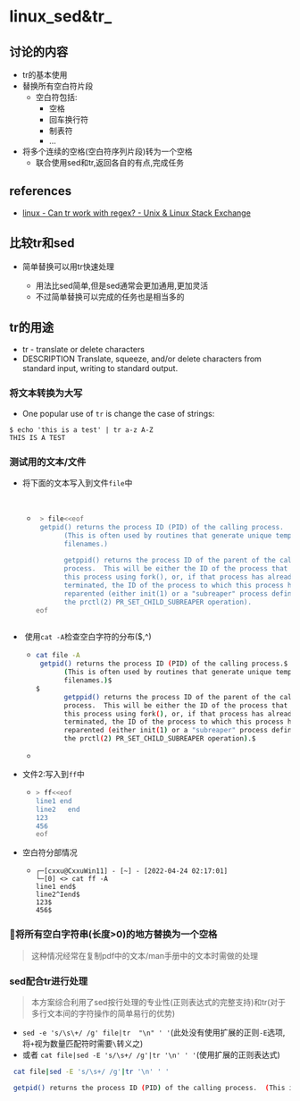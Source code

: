 # linux_sed&tr_

## 讨论的内容

- tr的基本使用
- 替换所有空白符片段
  - 空白符包括:
    - 空格
    - 回车换行符
    - 制表符
    - ...
- 将多个连续的空格(空白符序列片段)转为一个空格
  - 联合使用sed和tr,返回各自的有点,完成任务

## references

- [linux - Can tr work with regex? - Unix & Linux Stack Exchange](https://unix.stackexchange.com/questions/86929/can-tr-work-with-regex)

## 比较tr和sed

- 简单替换可以用tr快速处理

  - 用法比sed简单,但是sed通常会更加通用,更加灵活
  - 不过简单替换可以完成的任务也是相当多的

  

## tr的用途

- tr - translate or delete characters
- DESCRIPTION
         Translate,  squeeze,  and/or  delete  characters  from standard input, writing to
         standard output.

### 将文本转换为大写

- One popular use of `tr` is change the case of strings:

```
$ echo 'this is a test' | tr a-z A-Z
THIS IS A TEST
```

### 测试用的文本/文件

- 将下面的文本写入到文件`file`中

  ​		

  - ```bash
     > file<<eof
     getpid() returns the process ID (PID) of the calling process.
           (This is often used by routines that generate unique temporary
           filenames.)
      
           getppid() returns the process ID of the parent of the calling
           process.  This will be either the ID of the process that created
           this process using fork(), or, if that process has already
           terminated, the ID of the process to which this process has been
           reparented (either init(1) or a "subreaper" process defined via
           the prctl(2) PR_SET_CHILD_SUBREAPER operation).
    eof
           
    ```

- ​	使用`cat -A`检查空白字符的分布($,^)

  - ```bash
    cat file -A
     getpid() returns the process ID (PID) of the calling process.$
           (This is often used by routines that generate unique temporary$
           filenames.)$
    $
           getppid() returns the process ID of the parent of the calling$
           process.  This will be either the ID of the process that created$
           this process using fork(), or, if that process has already$
           terminated, the ID of the process to which this process has been$
           reparented (either init(1) or a "subreaper" process defined via$
           the prctl(2) PR_SET_CHILD_SUBREAPER operation).$
    ```

  - 

- 文件2:写入到`ff`中

  - ```bash
    > ff<<eof
    line1 end
    line2   end
    123
    456
    eof
    
    ```

- 空白符分部情况

  - ```
    ┌─[cxxu@CxxuWin11] - [~] - [2022-04-24 02:17:01]
    └─[0] <> cat ff -A
    line1 end$
    line2^Iend$
    123$
    456$
    ```

    

### 🎈将所有空白字符串(长度>0)的地方替换为一个空格

> 这种情况经常在复制pdf中的文本/man手册中的文本时需做的处理

### sed配合tr进行处理

> 本方案综合利用了sed按行处理的专业性(正则表达式的完整支持)和tr(对于多行文本间的字符操作的简单易行的优势)

- `sed -e 's/\s\+/ /g' file|tr  "\n" ' '`(此处没有使用扩展的正则`-E`选项,将`+`视为数量匹配符时需要`\`转义之)
- 或者	`cat file|sed -E 's/\s+/ /g'|tr '\n' ' '`(使用扩展的正则表达式)

```bash
 cat file|sed -E 's/\s+/ /g'|tr '\n' ' '

 getpid() returns the process ID (PID) of the calling process.  (This is often used by routines that generate unique temporary  filenames.)   getppid() returns the process ID of the parent of the calling  process. This will be either the ID of the process that created  this process using fork(), or, if that process has already  terminated, the ID of the process to which this process has been  reparented (either init(1) or a "subreaper" process defined via  the prctl(2) PR_SET_CHILD_SUBREAPER operation). 
```

